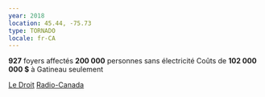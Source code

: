 ```yaml
---
year: 2018
location: 45.44, -75.73
type: TORNADO
locale: fr-CA
---
```

**927** foyers affectés
**200 000** personnes sans électricité
Coûts de **102 000 000 $** à Gatineau seulement

[Le Droit](https://www.ledroit.com/2018/10/23/la-tornade-a-coute-pres-de-300-millions-aux-assureurs-cc06c9d66edba21d300e8ed7c6c548c5)
[Radio-Canada](https://ici.radio-canada.ca/nouvelle/1125434/tornade-bilan-dommages-vents-ottawa-gatineau)